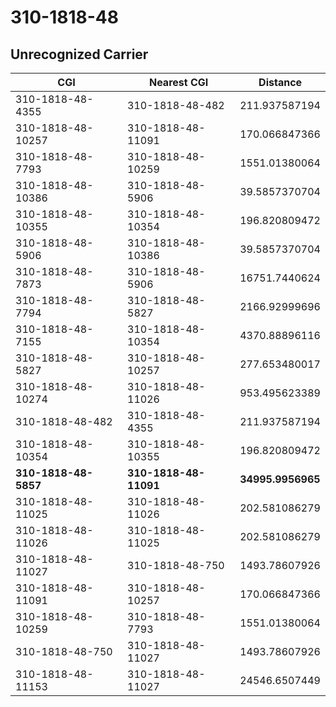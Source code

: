# 310-1818-48
## Unrecognized Carrier


| CGI | Nearest CGI | Distance |
|-----|-------------|----------|
| 310-1818-48-4355 | 310-1818-48-482 | 211.937587194 |
| 310-1818-48-10257 | 310-1818-48-11091 | 170.066847366 |
| 310-1818-48-7793 | 310-1818-48-10259 | 1551.01380064 |
| 310-1818-48-10386 | 310-1818-48-5906 | 39.5857370704 |
| 310-1818-48-10355 | 310-1818-48-10354 | 196.820809472 |
| 310-1818-48-5906 | 310-1818-48-10386 | 39.5857370704 |
| 310-1818-48-7873 | 310-1818-48-5906 | 16751.7440624 |
| 310-1818-48-7794 | 310-1818-48-5827 | 2166.92999696 |
| 310-1818-48-7155 | 310-1818-48-10354 | 4370.88896116 |
| 310-1818-48-5827 | 310-1818-48-10257 | 277.653480017 |
| 310-1818-48-10274 | 310-1818-48-11026 | 953.495623389 |
| 310-1818-48-482 | 310-1818-48-4355 | 211.937587194 |
| 310-1818-48-10354 | 310-1818-48-10355 | 196.820809472 |
| **310-1818-48-5857** | **310-1818-48-11091** | **34995.9956965** |
| 310-1818-48-11025 | 310-1818-48-11026 | 202.581086279 |
| 310-1818-48-11026 | 310-1818-48-11025 | 202.581086279 |
| 310-1818-48-11027 | 310-1818-48-750 | 1493.78607926 |
| 310-1818-48-11091 | 310-1818-48-10257 | 170.066847366 |
| 310-1818-48-10259 | 310-1818-48-7793 | 1551.01380064 |
| 310-1818-48-750 | 310-1818-48-11027 | 1493.78607926 |
| 310-1818-48-11153 | 310-1818-48-11027 | 24546.6507449 |

